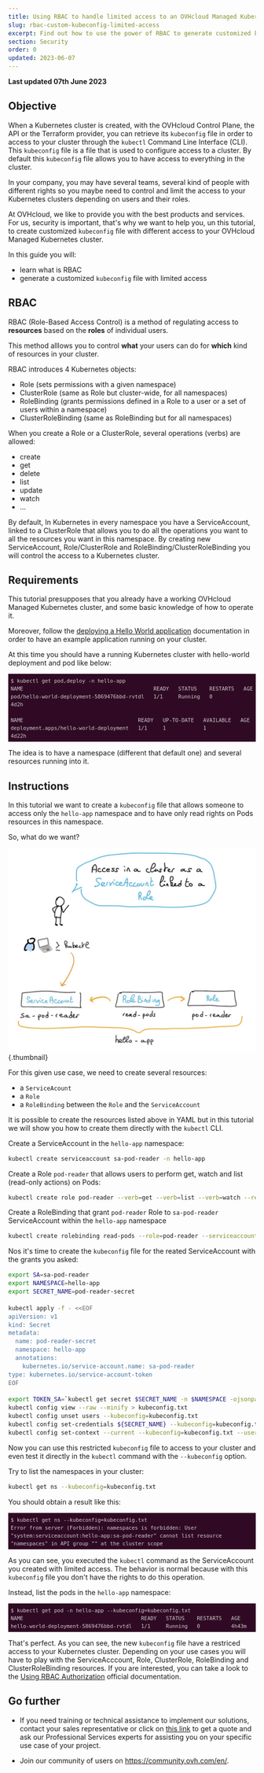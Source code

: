 ```yaml
---
title: Using RBAC to handle limited access to an OVHcloud Managed Kubernetes cluster
slug: rbac-custom-kubeconfig-limited-access
excerpt: Find out how to use the power of RBAC to generate customized kubeconfig file with limited access to an OVHcloud Managed Kubernetes cluster
section: Security
order: 0
updated: 2023-06-07
---
```


**Last updated 07th June 2023**

<style>
 pre {
     font-size: 14px;
 }
 pre.console {
   background-color: #300A24; 
   color: #ccc;
   font-family: monospace;
   padding: 5px;
   margin-bottom: 5px;
 }
 pre.console code {
   border: solid 0px transparent;
   font-family: monospace !important;
   font-size: 0.75em;
   color: #ccc;
 }
 .small {
     font-size: 0.75em;
 }
</style>

## Objective

When a Kubernetes cluster is created, with the OVHcloud Control Plane, the API or the Terraform provider, you can retrieve its `kubeconfig` file in order to access to your cluster through the `kubectl` Command Line Interface (CLI).
This `kubeconfig` file is a file that is used to configure access to a cluster.
By default this `kubeconfig` file allows you to have access to everything in the cluster.

In your company, you may have several teams, several kind of people with different rights so you maybe need to control and limit the access to your Kubernetes clusters depending on users and their roles.

At OVHcloud, we like to provide you with the best products and services. For us, security is important, that's why we want to help you, un this tutorial, to create customized `kubeconfig` file with different access to your OVHcloud Managed Kubernetes cluster.

In this guide you will:

- learn what is RBAC 
- generate a customized `kubeconfig` file with limited access 

## RBAC

RBAC (Role-Based Access Control) is a method of regulating access to **resources** based on the **roles** of individual users.

This method alllows you to control **what** your users can do for **which** kind of resources in your cluster.

RBAC introduces 4 Kubernetes objects:

- Role (sets permissions with a given namespace)
- ClusterRole (same as Role but cluster-wide, for all namespaces)
- RoleBinding (grants permissions defined in a Role to a user or a set of users within a namespace)
- ClusterRoleBinding (same as RoleBinding but for all namespaces)

When you create a Role or a ClusterRole, several operations (verbs) are allowed:

- create
- get
- delete
- list
- update
- watch
- ...

By default, In Kubernetes in every namespace you have a ServiceAccount, linked to a ClusterRole that allows you to do all the operations you want to all the resources you want in this namespace.
By creating new ServiceAccount, Role/ClusterRole and RoleBinding/ClusterRoleBinding you will control the access to a Kubernetes cluster.

## Requirements

This tutorial presupposes that you already have a working OVHcloud Managed Kubernetes cluster, and some basic knowledge of how to operate it.

Moreover, follow the [deploying a Hello World application](../deploying-an-application/) documentation in order to have an example application running on your cluster.

At this time you should have a running Kubernetes cluster with hello-world deployment and pod like below:

<pre class="console"><code>$ kubectl get pod,deploy -n hello-app
NAME                                          READY   STATUS    RESTARTS   AGE
pod/hello-world-deployment-5869476bbd-rvtdl   1/1     Running   0          4d2h

NAME                                     READY   UP-TO-DATE   AVAILABLE   AGE
deployment.apps/hello-world-deployment   1/1     1            1           4d22h
</code></pre>

The idea is to have a namespace (different that default one) and several resources running into it. 

## Instructions

In this tutorial we want to create a `kubeconfig` file that allows someone to access only the `hello-app` namespace and to have only read rights on Pods resources in this namespace.

So, what do we want?

![What do we want](images/what-do-we-want.png){.thumbnail}

For this given use case, we need to create several resources:

- a `ServiceAcount`
- a `Role`
- a `RoleBinding` between the `Role` and the `ServiceAccount`

It is possible to create the resources listed above in YAML but in this tutorial we will show you how to create them directly with the `kubectl` CLI.

Create a ServiceAccount in the `hello-app` namespace:

```bash
kubectl create serviceaccount sa-pod-reader -n hello-app
```

Create a Role `pod-reader` that allows users to perform get, watch and list (read-only actions) on Pods:

```bash
kubectl create role pod-reader --verb=get --verb=list --verb=watch --resource=pods -n hello-app
```

Create a RoleBinding that grant `pod-reader` Role to `sa-pod-reader` ServiceAccount within the `hello-app`  namespace

```bash
kubectl create rolebinding read-pods --role=pod-reader --serviceaccount=hello-app:sa-pod-reader -n hello-app
```

Nos it's time to create the `kubeconfig` file for the reated ServiceAccount with the grants you asked:

```bash
export SA=sa-pod-reader
export NAMESPACE=hello-app
export SECRET_NAME=pod-reader-secret

kubectl apply -f - <<EOF
apiVersion: v1
kind: Secret
metadata:
  name: pod-reader-secret
  namespace: hello-app
  annotations:
    kubernetes.io/service-account.name: sa-pod-reader
type: kubernetes.io/service-account-token
EOF

export TOKEN_SA=`kubectl get secret $SECRET_NAME -n $NAMESPACE -ojsonpath='{.data.token}' | base64 -d`
kubectl config view --raw --minify > kubeconfig.txt
kubectl config unset users --kubeconfig=kubeconfig.txt
kubectl config set-credentials ${SECRET_NAME} --kubeconfig=kubeconfig.txt --token=${TOKEN_SA}
kubectl config set-context --current --kubeconfig=kubeconfig.txt --user=${SECRET_NAME}
```

Now you can use this restricted `kubeconfig` file to access to your cluster and even test it directly in the `kubectl` command with the `--kubeconfig` option.

Try to list the namespaces in your cluster:

```bash
kubectl get ns --kubeconfig=kubeconfig.txt
```

You should obtain a result like this:

<pre class="console"><code>$ kubectl get ns --kubeconfig=kubeconfig.txt
Error from server (Forbidden): namespaces is forbidden: User "system:serviceaccount:hello-app:sa-pod-reader" cannot list resource "namespaces" in API group "" at the cluster scope
</code></pre>

As you can see, you executed the `kubectl` command as the ServiceAccount you created with limited access.
The behavior is normal because with this `kubeconfig` file you don't have the rights to do this operation.

Instead, list the pods in the `hello-app` namespace:

<pre class="console"><code>$ kubectl get pod -n hello-app --kubeconfig=kubeconfig.txt
NAME                                      READY   STATUS    RESTARTS   AGE
hello-world-deployment-5869476bbd-rvtdl   1/1     Running   0          4h43m
</code></pre>

That's perfect. As you can see, the new `kubeconfig` file have a restriced access to your Kubernetes cluster.
Depending on your use cases you will have to play with the ServiceAcccount, Role, ClusterRole, RoleBinding and ClusterRoleBinding resources. If you are interested, you can take a look to the [Using RBAC Authorization](https://kubernetes.io/docs/reference/access-authn-authz/rbac/) official documentation.

## Go further

- If you need training or technical assistance to implement our solutions, contact your sales representative or click on [this link](https://www.ovhcloud.com/en-au/professional-services/) to get a quote and ask our Professional Services experts for assisting you on your specific use case of your project.

- Join our community of users on <https://community.ovh.com/en/>.
